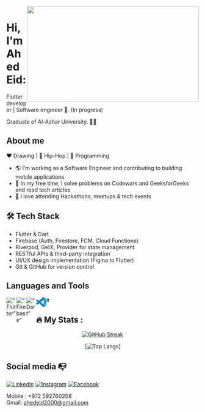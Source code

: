 <img align="right" width="450" height="250" src="https://media.tenor.com/qJ5evVs-_uUAAAAC/coding.gif">


# Hi, I'm Ahed Eid:

Flutter developer | Software engineer :robot:. (In progress)

Graduate of Al-Azhar University. :man_technologist:

## About me 

:heart: Drawing | :black_heart: Hip-Hop | :blue_heart: Programming




- :earth_americas:  I’m working as a Software Engineer and contributing to building mobile applications
- :robot:  In my free time, I solve problems on Codewars and GeeksforGeeks and read tech articles
- :gem:  I love attending Hackathons, meetups & tech events

## 🛠️ Tech Stack

- Flutter & Dart
- Firebase (Auth, Firestore, FCM, Cloud Functions)
- Riverpod, GetX, Provider for state management
- RESTful APIs & third-party integration
- UI/UX design implementation (Figma to Flutter)
- Git & GitHub for version control

## Languages and Tools
<img align="left" alt=“Flutter” width="26px" src="https://www.vectorlogo.zone/logos/flutterio/flutterio-icon.svg" />
<img align="left" alt=“Firebase” width="26px" src="https://www.vectorlogo.zone/logos/firebase/firebase-icon.svg" />
<img align="left" alt=“Dart” width="26px" src="https://www.vectorlogo.zone/logos/dartlang/dartlang-icon.svg" />
<img align="left" alt=“Github” width="26px" src="https://raw.githubusercontent.com/github/explore/80688e429a7d4ef2fca1e82350fe8e3517d3494d/topics/visual-studio-code/visual-studio-code.png" />
#

## :fire: My Stats :

<div id="header" align="center">

[![GitHub Streak](https://github-readme-streak-stats.herokuapp.com?user=Ahedeid&theme=dark&border_radius=8)](https://git.io/streak-stats)


[![Top Langs](https://github-readme-stats.vercel.app/api/top-langs/?username=Ahedeid&layout=compact&theme=vision-friendly-dark)]

</div>

<!--
**Ahed Eid /Ahed-Eid ** is a ✨ _special_ ✨ repository because its `README.md` (this file) appears on your GitHub profile.

Here are some ideas to get you started:
https://media.giphy.com/media/HscDLzkO8EOTmgkhQP/giphy.gif
- 🔭 I’m currently working on ...
- 🌱 I’m currently learning ...
- 👯 I’m looking to collaborate on ...
- 🤔 I’m looking for help with ...
- 💬 Ask me about ...
- 📫 How to reach me: ...
- 😄 Pronouns: ...
- ⚡ Fun fact: ...
-->

## Social media :mailbox_with_no_mail:

<a href="https://www.linkedin.com/in/ahed-eid-779802204" target="_blank"><img src="https://img.shields.io/badge/LinkedIn-%230077B5.svg?&style=flat-square&logo=linkedin&logoColor=white" alt="LinkedIn"></a>
<a href="https://www.instagram.com/ahedeid2" target="_blank"><img src="https://img.shields.io/badge/Instagram-%23E4405F.svg?&style=flat-square&logo=instagram&logoColor=white" alt="Instagram"></a>
<a href="https://www.facebook.com/ahed.eid.3" target="_blank"><img src="https://img.shields.io/badge/Facebook-%231877F2.svg?&style=flat-square&logo=facebook&logoColor=white" alt="Facebook"></a>

Mobile : +972 592760208 <br>
Gmail: ahedeid2000@gmail.com


